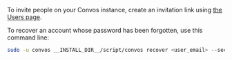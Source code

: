 To invite people on your Convos instance, create an invitation link using [the Users page](https://__DOMAIN__/settings/users).

To recover an account whose password has been forgotten, use this command line:

```bash
sudo -u convos __INSTALL_DIR__/script/convos recover <user_email> --secret __CONVOS_LOCAL_SECRET__
```
